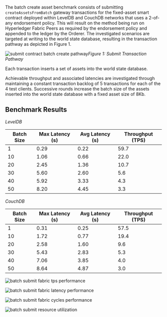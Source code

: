 The batch create asset benchmark consists of submitting `createAssetsFromBatch` gateway transactions for the fixed-asset smart contract deployed within LevelDB and CouchDB networks that uses a 2-of-any endorsement policy. This will result on the method being run on Hyperledger Fabric Peers as required by the endorsement policy and appended to the ledger by the Orderer. The investigated scenarios are targeted at writing to the world state database, resulting in the transaction pathway as depicted in Figure 1.

![submit contract batch create pathway](../../../../../diagrams/TransactionRoute_Submit.png)*Figure 1: Submit Transaction Pathway*

Each transaction inserts a set of assets into the world state database.

Achievable throughput and associated latencies are investigated through maintaining a constant transaction backlog of 5 transactions for each of the 4 test clients. Successive rounds increase the batch size of the assets inserted into the world state database with a fixed asset size of 8Kb.

## Benchmark Results
*LevelDB*

| Batch Size | Max Latency (s) | Avg Latency (s) | Throughput (TPS) |
| ---------- | --------------- | --------------- | ---------------- |
| 1 | 0.29 | 0.22 | 59.7 |
| 10 | 1.06 | 0.66 | 22.0 |
| 20 | 2.45 | 1.36 | 10.7 |
| 30 | 5.60 | 2.60 | 5.6 |
| 40 | 5.92 | 3.33 | 4.3 |
| 50 | 8.20 | 4.45 | 3.3 |

*CouchDB*

| Batch Size | Max Latency (s) | Avg Latency (s) | Throughput (TPS) |
| ---------- | --------------- | --------------- | ---------------- |
| 1 | 0.31 | 0.25 | 57.5 |
| 10 | 1.72 | 0.77 | 19.4 |
| 20 | 2.58 | 1.60 | 9.6 |
| 30 | 5.43 | 2.83 | 5.3 |
| 40 | 7.06 | 3.85 | 4.0 |
| 50 | 8.64 | 4.87 | 3.0 |

![batch submit fabric tps performance](../../../../../charts/2.1.0/nodeJS/nodeSDK/createAssetBatch/CreateAssetBatchTPS.png)

![batch submit fabric latency performance](../../../../../charts/2.1.0/nodeJS/nodeSDK/createAssetBatch/CreateAssetBatchLatency.png)

![batch submit fabric cycles performance](../../../../../charts/2.1.0/nodeJS/nodeSDK/createAssetBatch/CreateAssetBatchCycles.png)

![batch submit resource utilization](../../../../../charts/2.1.0/nodeJS/nodeSDK/createAssetBatch/CreateAssetBatchRadar.png)